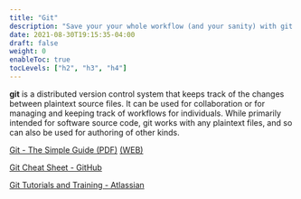 ```yaml
---
title: "Git"
description: "Save your your whole workflow (and your sanity) with git. Never lose edits again."
date: 2021-08-30T19:15:35-04:00
draft: false
weight: 0
enableToc: true
tocLevels: ["h2", "h3", "h4"]
---
```


**git** is a distributed version control system that keeps track of the changes between plaintext source files. It can be used for collaboration or for managing and keeping track of workflows for individuals. While primarily intended for software source code, git works with any plaintext files, and so can also be used for authoring of other kinds.

<a href="http://rogerdudler.github.io/git-guide/files/git_cheat_sheet.pdf" target="_blank">Git - The Simple Guide (PDF)</a> <a href="https://rogerdudler.github.io/git-guide/" target="_blank">(WEB)</a>

<a href="https://education.github.com/git-cheat-sheet-education.pdf" target="_blank">Git Cheat Sheet - GitHub</a>

<a href="https://www.atlassian.com/git/tutorials/" target="_blank">Git Tutorials and Training - Atlassian</a>
